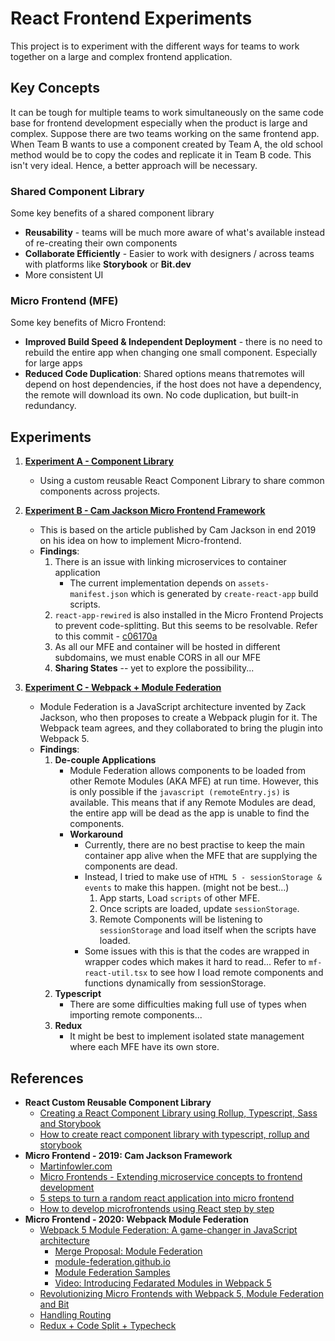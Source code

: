 # React Frontend Experiments

This project is to experiment with the different ways for teams to work together on a large and complex frontend 
application. 

## Key Concepts

It can be tough for multiple teams to work simultaneously on the same code base for frontend development especially 
when the product is large and complex. Suppose there are two teams working on the same frontend app. When Team B wants
to use a component created by Team A, the old school method would be to copy the codes and replicate it in Team B code.
This isn't very ideal. Hence, a better approach will be necessary.

### Shared Component Library

Some key benefits of a shared component library
- **Reusability** - teams will be much more aware of what's available instead of re-creating their own components
- **Collaborate Efficiently** - Easier to work with designers / across teams with platforms like **Storybook** or 
**Bit.dev**
- More consistent UI

### Micro Frontend (MFE)

Some key benefits of Micro Frontend:
- **Improved Build Speed & Independent Deployment** - there is no need to rebuild the entire app when changing one 
small component. Especially for large apps
- **Reduced Code Duplication**: Shared options means that remotes will depend on host dependencies, if the host does 
not have a dependency, the remote will download its own. No code duplication, but built-in redundancy.

## Experiments

1. **[Experiment A - Component Library](ExperimentA)**
    - Using a custom reusable React Component Library to share common components across projects.

2. **[Experiment B - Cam Jackson Micro Frontend Framework](ExperimentB)**
    - This is based on the article published by Cam Jackson in end 2019 on his idea on how to implement Micro-frontend.
    - **Findings**:
        1. There is an issue with linking microservices to container application
            - The current implementation depends on `assets-manifest.json` which is generated by `create-react-app`
            build scripts. 
        2. `react-app-rewired` is also installed in the Micro Frontend Projects to prevent code-splitting. But this
        seems to be resolvable. Refer to this commit - [c06170a](https://github.com/awarenessxz/react-micro-frontend/commit/c06170a272c71d4e2fa877bb26fa347cb48d3597)    
        3. As all our MFE and container will be hosted in different subdomains, we must enable CORS in all our MFE
        4. **Sharing States** -- yet to explore the possibility...

3. **[Experiment C - Webpack + Module Federation](ExperimentC)**
    - Module Federation is a JavaScript architecture invented by Zack Jackson, who then proposes to create a Webpack 
    plugin for it. The Webpack team agrees, and they collaborated to bring the plugin into Webpack 5.
    - **Findings**:
        1. **De-couple Applications**
            - Module Federation allows components to be loaded from other Remote Modules (AKA MFE) at run time. However, 
            this is only possible if the `javascript (remoteEntry.js)` is available. This means that if any Remote 
            Modules are dead, the entire app will be dead as the app is unable to find the components.
            - **Workaround**
                - Currently, there are no best practise to keep the main container app alive when the MFE that are 
                supplying the components are dead.
                - Instead, I tried to make use of `HTML 5 - sessionStorage & events` to make this happen. (might not be best...)
                    1. App starts, Load `scripts` of other MFE.
                    2. Once scripts are loaded, update `sessionStorage`.
                    3. Remote Components will be listening to `sessionStorage` and load itself when the scripts have loaded.
                - Some issues with this is that the codes are wrapped in wrapper codes which makes it hard to read...
                Refer to `mf-react-util.tsx` to see how I load remote components and functions dynamically from sessionStorage.
        2. **Typescript**
            - There are some difficulties making full use of types when importing remote components...
        3. **Redux**
            - It might be best to implement isolated state management where each MFE have its own store.

## References
- **React Custom Reusable Component Library**
    - [Creating a React Component Library using Rollup, Typescript, Sass and Storybook](https://blog.harveydelaney.com/creating-your-own-react-component-library/)
    - [How to create react component library with typescript, rollup and storybook](https://medium.com/@dennisschneider/how-to-create-a-react-component-library-with-typescript-rollup-js-and-storybook-cc3fe95c9c44)
- **Micro Frontend - 2019: Cam Jackson Framework**
    - [Martinfowler.com](https://martinfowler.com/articles/micro-frontends.html)
    - [Micro Frontends - Extending microservice concepts to frontend development](https://micro-frontends.org/)
    - [5 steps to turn a random react application into micro frontend](https://medium.com/better-programming/5-steps-to-turn-a-random-react-application-into-a-micro-frontend-946718c147e7)
    - [How to develop microfrontends using React step by step](https://blog.bitsrc.io/how-to-develop-microfrontends-using-react-step-by-step-guide-47ebb479cacd)
- **Micro Frontend - 2020: Webpack Module Federation**
    - [Webpack 5 Module Federation: A game-changer in JavaScript architecture](https://indepth.dev/webpack-5-module-federation-a-game-changer-in-javascript-architecture)
        - [Merge Proposal: Module Federation](https://github.com/webpack/webpack/issues/10352) 
        - [module-federation.github.io](https://module-federation.github.io/)
        - [Module Federation Samples](https://github.com/module-federation/module-federation-examples)
        - [Video: Introducing Fedarated Modules in Webpack 5](https://www.youtube.com/watch?v=D3XYAx30CNc&feature=emb_title)
    - [Revolutionizing Micro Frontends with Webpack 5, Module Federation and Bit](https://blog.bitsrc.io/revolutionizing-micro-frontends-with-webpack-5-module-federation-and-bit-99ff81ceb0)
    - [Handling Routing](https://dev.to/marais/webpack-5-and-module-federation-4j1i)
    - [Redux + Code Split + Typecheck](https://www.matthewgerstman.com/tech/redux-code-split-typecheck/)
